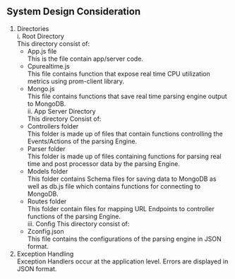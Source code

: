 ## System Design Consideration
  1. Directories  
    i. Root Directory  
      This directory consist of:  
      - App.js file  
        This is the file contain app/server code.    
      - Cpurealtime.js  
        This file contains function that expose real time CPU utilization metrics using prom-client library.  
      - Mongo.js  
        This file contains functions that save real time parsing engine output to MongoDB.  
    ii. App Server Directory  
      This directory Consist of:  
      - Controllers folder  
        This folder is made up of files that contain functions controlling the Events/Actions of the parsing Engine.  
      - Parser folder  
        This folder is made up of files containing functions for parsing real time and post processor data by the parsing Engine.  
      - Models folder  
        This folder contains Schema files for saving data to MongoDB as well as db.js file which contains functions for connecting to MongoDB.  
      - Routes folder  
        This folder contain files for mapping URL Endpoints to controller functions of the parsing Engine.  
    iii. Config
      This directory consist of:  
      - Zconfig.json  
        This file contains the configurations of the parsing engine in JSON format.
  2. Exception Handling  
    Exception Handlers occur at the application level. Errors are displayed in JSON format.  